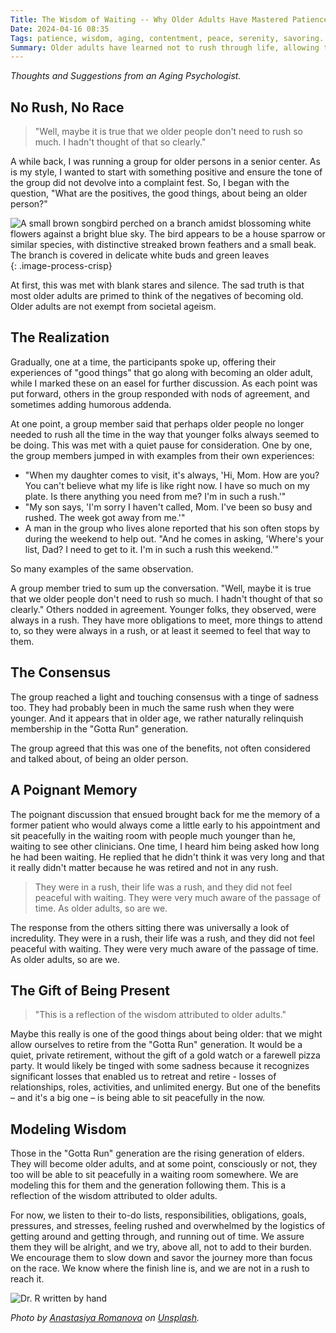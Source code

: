 ```yaml
---
Title: The Wisdom of Waiting -- Why Older Adults Have Mastered Patience
Date: 2024-04-16 08:35
Tags: patience, wisdom, aging, contentment, peace, serenity, savoring.
Summary: Older adults have learned not to rush through life, allowing them to be present in the moment, a wisdom the younger generation has yet to embrace.
---
```


_Thoughts and Suggestions from an Aging Psychologist._

## No Rush, No Race

> "Well, maybe it is true that we older people don't need to rush so much. I hadn't thought of that so clearly."

A while back, I was running a group for older persons in a senior center. As is my style, I wanted to start with something positive and ensure the tone of the group did not devolve into a complaint fest. So, I began with the question, "What are the positives, the good things, about being an older person?"

![A small brown songbird perched on a branch amidst blossoming white flowers against a bright blue sky. The bird appears to be a house sparrow or similar species, with distinctive streaked brown feathers and a small beak. The branch is covered in delicate white buds and green leaves]({static}/images/anastasiya-romanova-exu0DlNu1Vc-unsplash.jpg){: .image-process-crisp}

At first, this was met with blank stares and silence. The sad truth is that most older adults are primed to think of the negatives of becoming old. Older adults are not exempt from societal ageism.

## The Realization

Gradually, one at a time, the participants spoke up, offering their experiences of "good things" that go along with becoming an older adult, while I marked these on an easel for further discussion. As each point was put forward, others in the group responded with nods of agreement, and sometimes adding humorous addenda.

At one point, a group member said that perhaps older people no longer needed to rush all the time in the way that younger folks always seemed to be doing. This was met with a quiet pause for consideration. One by one, the group members jumped in with examples from their own experiences:

- "When my daughter comes to visit, it's always, 'Hi, Mom. How are you? You can't believe what my life is like right now. I have so much on my plate. Is there anything you need from me? I'm in such a rush.'"
- "My son says, 'I'm sorry I haven't called, Mom. I've been so busy and rushed. The week got away from me.'"
- A man in the group who lives alone reported that his son often stops by during the weekend to help out. "And he comes in asking, 'Where's your list, Dad? I need to get to it. I'm in such a rush this weekend.'"

So many examples of the same observation.

A group member tried to sum up the conversation. "Well, maybe it is true that we older people don't need to rush so much. I hadn't thought of that so clearly." Others nodded in agreement. Younger folks, they observed, were always in a rush. They have more obligations to meet, more things to attend to, so they were always in a rush, or at least it seemed to feel that way to them.

## The Consensus

The group reached a light and touching consensus with a tinge of sadness too. They had probably been in much the same rush when they were younger. And it appears that in older age, we rather naturally relinquish membership in the "Gotta Run" generation.

The group agreed that this was one of the benefits, not often considered and talked about, of being an older person.

## A Poignant Memory

The poignant discussion that ensued brought back for me the memory of a former patient who would always come a little early to his appointment and sit peacefully in the waiting room with people much younger than he, waiting to see other clinicians. One time, I heard him being asked how long he had been waiting. He replied that he didn't think it was very long and that it really didn't matter because he was retired and not in any rush.

> They were in a rush, their life was a rush, and they did not feel peaceful with waiting. They were very much aware of the passage of time. As older adults, so are we.

The response from the others sitting there was universally a look of incredulity. They were in a rush, their life was a rush, and they did not feel peaceful with waiting. They were very much aware of the passage of time. As older adults, so are we.

## The Gift of Being Present

> "This is a reflection of the wisdom attributed to older adults."

Maybe this really is one of the good things about being older: that we might allow ourselves to retire from the "Gotta Run" generation. It would be a quiet, private retirement, without the gift of a gold watch or a farewell pizza party. It would likely be tinged with some sadness because it recognizes significant losses that enabled us to retreat and retire - losses of relationships, roles, activities, and unlimited energy. But one of the benefits – and it's a big one – is being able to sit peacefully in the now.

## Modeling Wisdom

Those in the "Gotta Run" generation are the rising generation of elders. They will become older adults, and at some point, consciously or not, they too will be able to sit peacefully in a waiting room somewhere. We are modeling this for them and the generation following them. This is a reflection of the wisdom attributed to older adults.

For now, we listen to their to-do lists, responsibilities, obligations, goals, pressures, and stresses, feeling rushed and overwhelmed by the logistics of getting around and getting through, and running out of time. We assure them they will be alright, and we try, above all, not to add to their burden. We encourage them to slow down and savor the journey more than focus on the race. We know where the finish line is, and we are not in a rush to reach it.

![Dr. R written by hand]({static}/images/dr_r_sm.png)

_Photo by [Anastasiya Romanova](https://unsplash.com/@nanichkar?utm_content=creditCopyText&utm_medium=referral&utm_source=unsplash) on [Unsplash](https://unsplash.com/photos/brown-bird-perched-on-tree-branch-during-daytime-exu0DlNu1Vc?utm_content=creditCopyText&utm_medium=referral&utm_source=unsplash)._
